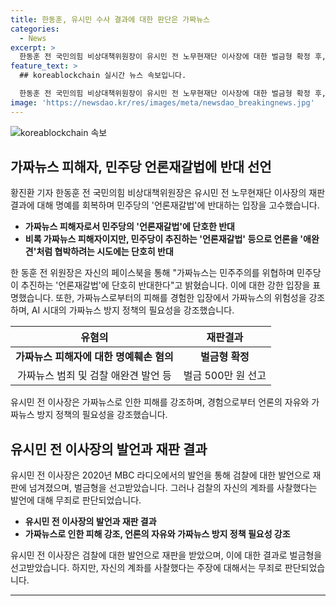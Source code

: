 ```yaml
---
title: 한동훈, 유시민 수사 결과에 대한 판단은 가짜뉴스
categories:
  - News
excerpt: >
  한동훈 전 국민의힘 비상대책위원장이 유시민 전 노무현재단 이사장에 대한 벌금형 확정 후, 민주당의 '언론재갈법' 추진에 반대를 표명했다. 가짜뉴스의 피해자로서 언론의 자유와 가짜뉴스 방지의 중요성을 강조하며, 유시민 전 이사장의 발언을 저격했다. 또한, 검언유착 의혹과 관련해 유시민 전 이사장은 무죄를 받았으며, 대법원은 상고를 기각했다. 한편, CBS노컷뉴스는 제보를 기다리고 있다.
feature_text: >
  ## koreablockchain 실시간 뉴스 속보입니다.

  한동훈 전 국민의힘 비상대책위원장이 유시민 전 노무현재단 이사장에 대한 벌금형 확정 후, 민주당의 '언론재갈법' 추진에 반대를 표명했다. 가짜뉴스의 피해자로서 언론의 자유와 가짜뉴스 방지의 중요성을 강조하며, 유시민 전 이사장의 발언을 저격했다. 또한, 검언유착 의혹과 관련해 유시민 전 이사장은 무죄를 받았으며, 대법원은 상고를 기각했다. 한편, CBS노컷뉴스는 제보를 기다리고 있다.
image: 'https://newsdao.kr/res/images/meta/newsdao_breakingnews.jpg'
---
```


<p><img src="https://newsdao.kr/res/images/meta/newsdao_breakingnews.jpg" alt="koreablockchain 속보" /></p>

<h2 data-ke-size="size26">가짜뉴스 피해자, 민주당 언론재갈법에 반대 선언</h2>

<p data-ke-size="size16">황진환 기자 한동훈 전 국민의힘 비상대책위원장은 유시민 전 노무현재단 이사장의 재판 결과에 대해 명예를 회복하며 민주당의 '언론재갈법'에 반대하는 입장을 고수했습니다.</p>

<ul>
<li><b>가짜뉴스 피해자로서 민주당의 '언론재갈법'에 단호한 반대</b></li>
<li><b>비록 가짜뉴스 피해자이지만, 민주당이 추진하는 '언론재갈법' 등으로 언론을 '애완견'처럼 협박하려는 시도에는 단호히 반대</b></li>
</ul>

<p data-ke-size="size16">한 동훈 전 위원장은 자신의 페이스북을 통해 "가짜뉴스는 민주주의를 위협하며 민주당이 추진하는 '언론재갈법'에 단호히 반대한다"고 밝혔습니다. 이에 대한 강한 입장을 표명했습니다. 또한, 가짜뉴스로부터의 피해를 경험한 입장에서 가짜뉴스의 위험성을 강조하며, AI 시대의 가짜뉴스 방지 정책의 필요성을 강조했습니다.</p>

<table>
<thead>
<tr>
<th>유혐의</th>
<th>재판결과</th>
</tr>
</thead>
<tbody>
<tr>
<td style="text-align: center; height: 17px;"><b>가짜뉴스 피해자에 대한 명예훼손 혐의</b></td>
<td style="text-align: center; height: 17px;"><b>벌금형 확정</b></td>
</tr>
<tr>
<td style="text-align: center; height: 17px;">가짜뉴스 범죄 및 검찰 애완견 발언 등</td>
<td style="text-align: center; height: 17px;">벌금 500만 원 선고</td>
</tr>
</tbody>
</table>

<p data-ke-size="size16">유시민 전 이사장은 가짜뉴스로 인한 피해를 강조하며, 경험으로부터 언론의 자유와 가짜뉴스 방지 정책의 필요성을 강조했습니다.</p>

<h2 data-ke-size="size26">유시민 전 이사장의 발언과 재판 결과</h2>

<p data-ke-size="size16">유시민 전 이사장은 2020년 MBC 라디오에서의 발언을 통해 검찰에 대한 발언으로 재판에 넘겨졌으며, 벌금형을 선고받았습니다. 그러나 검찰의 자신의 계좌를 사찰했다는 발언에 대해 무죄로 판단되었습니다.</p>

<ul>
<li><b>유시민 전 이사장의 발언과 재판 결과</b></li>
<li><b>가짜뉴스로 인한 피해 강조, 언론의 자유와 가짜뉴스 방지 정책 필요성 강조</b></li>
</ul>

<p data-ke-size="size16">유시민 전 이사장은 검찰에 대한 발언으로 재판을 받았으며, 이에 대한 결과로 벌금형을 선고받았습니다. 하지만, 자신의 계좌를 사찰했다는 주장에 대해서는 무죄로 판단되었습니다.</p>

<hr>

<p data-ke-size="size16"></p>


